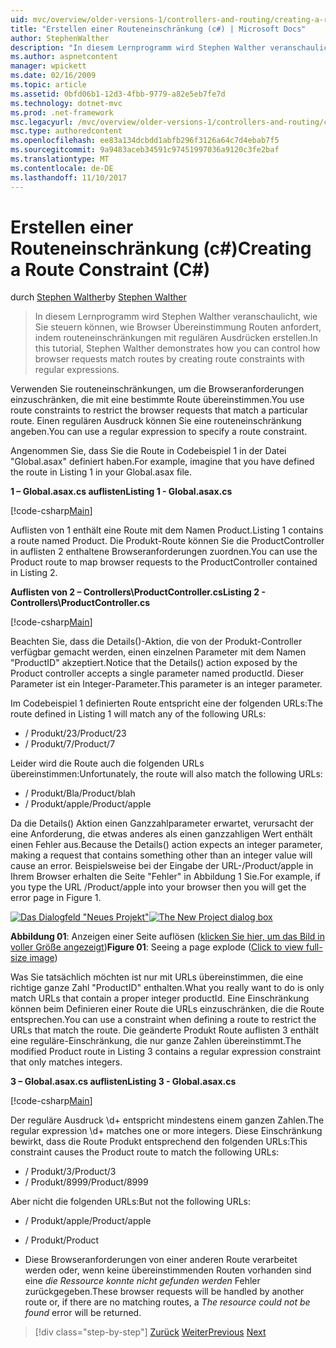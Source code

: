 ```yaml
---
uid: mvc/overview/older-versions-1/controllers-and-routing/creating-a-route-constraint-cs
title: "Erstellen einer Routeneinschränkung (c#) | Microsoft Docs"
author: StephenWalther
description: "In diesem Lernprogramm wird Stephen Walther veranschaulicht, wie Sie steuern können, wie Browser Übereinstimmung Routen anfordert, indem routeneinschränkungen mit regulären Ausdrücken erstellen."
ms.author: aspnetcontent
manager: wpickett
ms.date: 02/16/2009
ms.topic: article
ms.assetid: 0bfd06b1-12d3-4fbb-9779-a82e5eb7fe7d
ms.technology: dotnet-mvc
ms.prod: .net-framework
msc.legacyurl: /mvc/overview/older-versions-1/controllers-and-routing/creating-a-route-constraint-cs
msc.type: authoredcontent
ms.openlocfilehash: ee83a134dcbdd1abfb296f3126a64c7d4ebab7f5
ms.sourcegitcommit: 9a9483aceb34591c97451997036a9120c3fe2baf
ms.translationtype: MT
ms.contentlocale: de-DE
ms.lasthandoff: 11/10/2017
---
```

<a name="creating-a-route-constraint-c"></a><span data-ttu-id="94075-103">Erstellen einer Routeneinschränkung (c#)</span><span class="sxs-lookup"><span data-stu-id="94075-103">Creating a Route Constraint (C#)</span></span>
====================
<span data-ttu-id="94075-104">durch [Stephen Walther](https://github.com/StephenWalther)</span><span class="sxs-lookup"><span data-stu-id="94075-104">by [Stephen Walther](https://github.com/StephenWalther)</span></span>

> <span data-ttu-id="94075-105">In diesem Lernprogramm wird Stephen Walther veranschaulicht, wie Sie steuern können, wie Browser Übereinstimmung Routen anfordert, indem routeneinschränkungen mit regulären Ausdrücken erstellen.</span><span class="sxs-lookup"><span data-stu-id="94075-105">In this tutorial, Stephen Walther demonstrates how you can control how browser requests match routes by creating route constraints with regular expressions.</span></span>


<span data-ttu-id="94075-106">Verwenden Sie routeneinschränkungen, um die Browseranforderungen einzuschränken, die mit eine bestimmte Route übereinstimmen.</span><span class="sxs-lookup"><span data-stu-id="94075-106">You use route constraints to restrict the browser requests that match a particular route.</span></span> <span data-ttu-id="94075-107">Einen regulären Ausdruck können Sie eine routeneinschränkung angeben.</span><span class="sxs-lookup"><span data-stu-id="94075-107">You can use a regular expression to specify a route constraint.</span></span>

<span data-ttu-id="94075-108">Angenommen Sie, dass Sie die Route in Codebeispiel 1 in der Datei "Global.asax" definiert haben.</span><span class="sxs-lookup"><span data-stu-id="94075-108">For example, imagine that you have defined the route in Listing 1 in your Global.asax file.</span></span>

<span data-ttu-id="94075-109">**1 – Global.asax.cs auflisten**</span><span class="sxs-lookup"><span data-stu-id="94075-109">**Listing 1 - Global.asax.cs**</span></span>

[!code-csharp[Main](creating-a-route-constraint-cs/samples/sample1.cs)]

<span data-ttu-id="94075-110">Auflisten von 1 enthält eine Route mit dem Namen Product.</span><span class="sxs-lookup"><span data-stu-id="94075-110">Listing 1 contains a route named Product.</span></span> <span data-ttu-id="94075-111">Die Produkt-Route können Sie die ProductController in auflisten 2 enthaltene Browseranforderungen zuordnen.</span><span class="sxs-lookup"><span data-stu-id="94075-111">You can use the Product route to map browser requests to the ProductController contained in Listing 2.</span></span>

<span data-ttu-id="94075-112">**Auflisten von 2 – Controllers\ProductController.cs**</span><span class="sxs-lookup"><span data-stu-id="94075-112">**Listing 2 - Controllers\ProductController.cs**</span></span>

[!code-csharp[Main](creating-a-route-constraint-cs/samples/sample2.cs)]

<span data-ttu-id="94075-113">Beachten Sie, dass die Details()-Aktion, die von der Produkt-Controller verfügbar gemacht werden, einen einzelnen Parameter mit dem Namen "ProductID" akzeptiert.</span><span class="sxs-lookup"><span data-stu-id="94075-113">Notice that the Details() action exposed by the Product controller accepts a single parameter named productId.</span></span> <span data-ttu-id="94075-114">Dieser Parameter ist ein Integer-Parameter.</span><span class="sxs-lookup"><span data-stu-id="94075-114">This parameter is an integer parameter.</span></span>

<span data-ttu-id="94075-115">Im Codebeispiel 1 definierten Route entspricht eine der folgenden URLs:</span><span class="sxs-lookup"><span data-stu-id="94075-115">The route defined in Listing 1 will match any of the following URLs:</span></span>

- <span data-ttu-id="94075-116">/ Produkt/23</span><span class="sxs-lookup"><span data-stu-id="94075-116">/Product/23</span></span>
- <span data-ttu-id="94075-117">/ Produkt/7</span><span class="sxs-lookup"><span data-stu-id="94075-117">/Product/7</span></span>

<span data-ttu-id="94075-118">Leider wird die Route auch die folgenden URLs übereinstimmen:</span><span class="sxs-lookup"><span data-stu-id="94075-118">Unfortunately, the route will also match the following URLs:</span></span>

- <span data-ttu-id="94075-119">/ Produkt/Bla</span><span class="sxs-lookup"><span data-stu-id="94075-119">/Product/blah</span></span>
- <span data-ttu-id="94075-120">/ Produkt/apple</span><span class="sxs-lookup"><span data-stu-id="94075-120">/Product/apple</span></span>

<span data-ttu-id="94075-121">Da die Details() Aktion einen Ganzzahlparameter erwartet, verursacht der eine Anforderung, die etwas anderes als einen ganzzahligen Wert enthält einen Fehler aus.</span><span class="sxs-lookup"><span data-stu-id="94075-121">Because the Details() action expects an integer parameter, making a request that contains something other than an integer value will cause an error.</span></span> <span data-ttu-id="94075-122">Beispielsweise bei der Eingabe der URL-/Product/apple in Ihrem Browser erhalten die Seite "Fehler" in Abbildung 1 Sie.</span><span class="sxs-lookup"><span data-stu-id="94075-122">For example, if you type the URL /Product/apple into your browser then you will get the error page in Figure 1.</span></span>


<span data-ttu-id="94075-123">[![Das Dialogfeld "Neues Projekt"](creating-a-route-constraint-cs/_static/image1.jpg)](creating-a-route-constraint-cs/_static/image1.png)</span><span class="sxs-lookup"><span data-stu-id="94075-123">[![The New Project dialog box](creating-a-route-constraint-cs/_static/image1.jpg)](creating-a-route-constraint-cs/_static/image1.png)</span></span>

<span data-ttu-id="94075-124">**Abbildung 01**: Anzeigen einer Seite auflösen ([klicken Sie hier, um das Bild in voller Größe angezeigt](creating-a-route-constraint-cs/_static/image2.png))</span><span class="sxs-lookup"><span data-stu-id="94075-124">**Figure 01**: Seeing a page explode ([Click to view full-size image](creating-a-route-constraint-cs/_static/image2.png))</span></span>


<span data-ttu-id="94075-125">Was Sie tatsächlich möchten ist nur mit URLs übereinstimmen, die eine richtige ganze Zahl "ProductID" enthalten.</span><span class="sxs-lookup"><span data-stu-id="94075-125">What you really want to do is only match URLs that contain a proper integer productId.</span></span> <span data-ttu-id="94075-126">Eine Einschränkung können beim Definieren einer Route die URLs einzuschränken, die die Route entsprechen.</span><span class="sxs-lookup"><span data-stu-id="94075-126">You can use a constraint when defining a route to restrict the URLs that match the route.</span></span> <span data-ttu-id="94075-127">Die geänderte Produkt Route auflisten 3 enthält eine reguläre-Einschränkung, die nur ganze Zahlen übereinstimmt.</span><span class="sxs-lookup"><span data-stu-id="94075-127">The modified Product route in Listing 3 contains a regular expression constraint that only matches integers.</span></span>

<span data-ttu-id="94075-128">**3 – Global.asax.cs auflisten**</span><span class="sxs-lookup"><span data-stu-id="94075-128">**Listing 3 - Global.asax.cs**</span></span>

[!code-csharp[Main](creating-a-route-constraint-cs/samples/sample3.cs)]

<span data-ttu-id="94075-129">Der reguläre Ausdruck \d+ entspricht mindestens einem ganzen Zahlen.</span><span class="sxs-lookup"><span data-stu-id="94075-129">The regular expression \d+ matches one or more integers.</span></span> <span data-ttu-id="94075-130">Diese Einschränkung bewirkt, dass die Route Produkt entsprechend den folgenden URLs:</span><span class="sxs-lookup"><span data-stu-id="94075-130">This constraint causes the Product route to match the following URLs:</span></span>

- <span data-ttu-id="94075-131">/ Produkt/3</span><span class="sxs-lookup"><span data-stu-id="94075-131">/Product/3</span></span>
- <span data-ttu-id="94075-132">/ Produkt/8999</span><span class="sxs-lookup"><span data-stu-id="94075-132">/Product/8999</span></span>

<span data-ttu-id="94075-133">Aber nicht die folgenden URLs:</span><span class="sxs-lookup"><span data-stu-id="94075-133">But not the following URLs:</span></span>

- <span data-ttu-id="94075-134">/ Produkt/apple</span><span class="sxs-lookup"><span data-stu-id="94075-134">/Product/apple</span></span>
- <span data-ttu-id="94075-135">/ Produkt</span><span class="sxs-lookup"><span data-stu-id="94075-135">/Product</span></span>

- <span data-ttu-id="94075-136">Diese Browseranforderungen von einer anderen Route verarbeitet werden oder, wenn keine übereinstimmenden Routen vorhanden sind eine *die Ressource konnte nicht gefunden werden* Fehler zurückgegeben.</span><span class="sxs-lookup"><span data-stu-id="94075-136">These browser requests will be handled by another route or, if there are no matching routes, a *The resource could not be found* error will be returned.</span></span>

>[!div class="step-by-step"]
<span data-ttu-id="94075-137">[Zurück](creating-custom-routes-cs.md)
[Weiter](creating-a-custom-route-constraint-cs.md)</span><span class="sxs-lookup"><span data-stu-id="94075-137">[Previous](creating-custom-routes-cs.md)
[Next](creating-a-custom-route-constraint-cs.md)</span></span>
